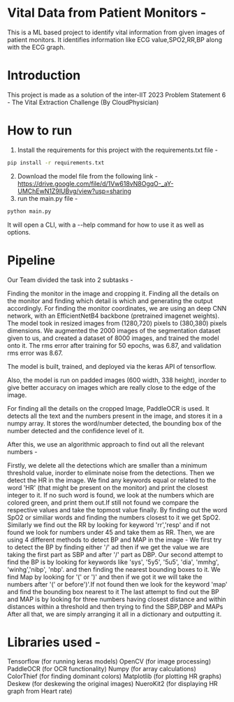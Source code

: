# Vital Data from Patient Monitors -
This is a ML based project to identify vital information from given images of patient monitors. It identifies information like ECG value,SPO2,RR,BP along with the ECG graph.  

# Introduction
This project is made as a solution of the inter-IIT 2023 Problem Statement 6 - The Vital Extraction Challenge (By CloudPhysician)

# How to run
1.  Install the requirements for this project with the requirements.txt file -
 ```bash
pip install -r requirements.txt
```
2. Download the model file from the following link - https://drive.google.com/file/d/1Vw618vN8OgqO-_aY-UMChEwN1Z9lUBvg/view?usp=sharing
3.  run the main.py file - 
```bash
python main.py
```
It will open a CLI, with a --help command for how to use it as well as options. 

# Pipeline
Our Team divided the task into 2 subtasks -

Finding the monitor in the image and cropping it.
Finding all the details on the monitor and finding which detail is which and generating the output accordingly.
For finding the monitor coordinates, we are using an deep CNN network, with an EfficientNetB4 backbone (pretrained imagenet weights). The model took in resized images from (1280,720) pixels to (380,380) pixels dimensions. We augmented the 2000 images of the segmentation dataset given to us, and created a dataset of 8000 images, and trained the model onto it. The rms error after training for 50 epochs, was 6.87, and validation rms error was 8.67.

The model is built, trained, and deployed via the keras API of tensorflow.

Also, the model is run on padded images (600 width, 338 height), inorder to give better accuracy on images which are really close to the edge of the image.


For finding all the details on the cropped Image, PaddleOCR is used. It detects all the text and the numbers present in the image, and stores it in a numpy array. It stores the word/number detected, the bounding box of the number detected and the confidence level of it.


After this, we use an algorithmic approach to find out all the relevant numbers -

Firstly, we delete all the detections which are smaller than a minimum threshold value, inorder to eliminate noise from the detections.
Then we detect the HR in the image. We find any keywords equal or related to the word 'HR' (that might be present on the monitor) and print the closest integer to it. If no such word is found, we look at the numbers which are colored green, and print them out.If still not found we compare the respective values and take the topmost value finally.
By finding out the word SpO2 or similiar words and finding the numbers closest to it we get SpO2.
Similarly we find out the RR by looking for keyword 'rr','resp' and if not found we look for numbers under 45 and take them as RR.
Then, we are using 4 different methods to detect BP and MAP in the image -
We first try to detect the BP by finding either '/' ad then if we get the value we are taking the first part as SBP and after '/' part as DBP.
Our second attempt to find the BP is by looking for keywords like 'sys', '5y5', '5u5', 'dia', 'mmhg', 'winhg','nibp', 'nbp'. and then finding the nearest bounding boxes to it.
We find Map by looking for '(' or ')' and then if we got it we will take the numbers after '(' or before')'.If not found then we look for the keyword 'map' and find the bounding box nearest to it
The last attempt to find out the BP and MAP is by looking for three numbers having closest distance and within distances within a threshold and then trying to find the SBP,DBP and MAPs
After all that, we are simply arranging it all in a dictionary and outputting it.

# Libraries used -
Tensorflow (for running keras models)
OpenCV (for image processing)
PaddleOCR (for OCR functionality)
Numpy (for array calculations)
ColorThief (for finding dominant colors)
Matplotlib (for plotting HR graphs)
Deskew (for deskewing the original images)
NueroKit2 (for displaying HR graph from Heart rate)
